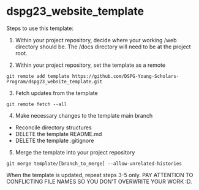 # dspg23_website_template

Steps to use this template:

1. Within your project repository, decide where your working /web directory should be. The /docs directory will need to be at the project root.

2. Within your project repository, set the template as a remote

`git remote add template https://github.com/DSPG-Young-Scholars-Program/dspg23_website_template.git`

3. Fetch updates from the template

`git remote fetch --all`

4. Make necessary changes to the template main branch
  - Reconcile directory structures
  - DELETE the template README.md
  - DELETE the template .gitignore

5. Merge the template into your project repository

`git merge template/[branch_to_merge] --allow-unrelated-histories`

When the template is updated, repeat steps 3-5 only. PAY ATTENTION TO CONFLICTING FILE NAMES SO YOU DON'T OVERWRITE YOUR WORK :D.
